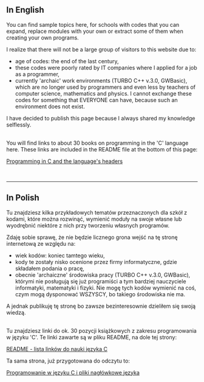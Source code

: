 ## In English

You can find sample topics here, for schools with codes that you can expand, replace modules with your own or extract some of them when creating your own programs. <br>

I realize that there will not be a large group of visitors to this website due to: <br>
- age of codes: the end of the last century, <br>
- these codes were poorly rated by IT companies where I applied for a job as a programmer, <br>
- currently 'archaic' work environments (TURBO C++ v.3.0, GWBasic), which are no longer used by programmers and even less by teachers of computer science, mathematics and physics. I cannot exchange these codes for something that EVERYONE can have, because such an environment does not exist. <br>

I have decided to publish this page because I always shared my knowledge selflessly. <br><br>

You will find links to about 30 books on programming in the 'C' language here. These links are included in the README file at the bottom of this page: <br>

[Programming in C and the language's headers](https://github.com/Artur1811/poradnik-c/)

<br>

***

## In Polish

Tu znajdziesz kilka przykładowych tematów przeznaczonych dla szkół z kodami, które można rozwinąć, wymienić moduły na swoje własne lub wyodrębnić niektóre z nich przy tworzeniu własnych programów. <br>

Zdaję sobie sprawę, że nie będzie licznego grona wejść na tę stronę internetową ze względu na: <br>
- wiek kodów: koniec tamtego wieku, <br>
- kody te zostały nisko ocenione przez firmy informatyczne, gdzie składałem podania o pracę, <br>
- obecnie 'archaiczne' środowiska pracy (TURBO C++ v.3.0, GWBasic), którymi nie posługują się już programiści a tym bardziej nauczyciele informatyki, matematyki i fizyki. Nie mogę tych kodów wymienić na coś, czym mogą dysponować WSZYSCY, bo takiego środowiska nie ma. <br>

A jednak publikuję tę stronę bo zawsze bezinteresownie dzieliłem się swoją wiedzą. <br><br>


Tu znajdziesz linki do ok. 30 pozycji książkowych z zakresu programowania w języku 'C'. Te linki zawarte są w pliku README, na dole tej strony: <br>

[README - lista linków do nauki języka C](https://github.com/Artur1811/poradnik-c/)

Ta sama strona, już przygotowana do odczytu to: <br>

[Programowanie w języku C i pliki nagłówkowe języka](https://artur1811.github.io/poradnik-c/) 

<br>
